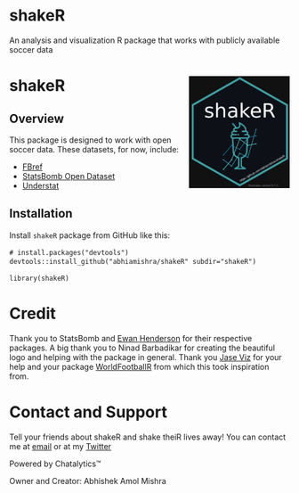 # shakeR
An analysis and visualization R package that works with publicly available soccer data

# shakeR <img src="pictures/hex-shakeR.png" align="right" width="181" height="201"/>

## Overview
This package is designed to work with open soccer data. These datasets, for now, include:

* [FBref](https://fbref.com/en/)
* [StatsBomb Open Dataset](https://github.com/statsbomb/StatsBombR)
* [Understat](https://understat.com/)

## Installation
Install `shakeR` package from GitHub like this:

```
# install.packages("devtools")
devtools::install_github("abhiamishra/shakeR" subdir="shakeR")
```

```
library(shakeR)
```


# Credit
Thank you to StatsBomb and [Ewan Henderson](https://github.com/ewenme) for their respective packages. A big thank you to Ninad Barbadikar for creating the beautiful logo and helping with the package in general. Thank you [Jase Viz](https://github.com/JaseZiv) for your help and your package [WorldFootballR](https://github.com/JaseZiv/worldfootballR) from which this took inspiration from.

# Contact and Support
Tell your friends about shakeR and shake theiR lives away! 
You can contact me at [email](abhiamishra0@gmail.com) or at my [Twitter](https://twitter.com/MishraAbhiA)

Powered by Chatalytics:tm:

Owner and Creator: Abhishek Amol Mishra